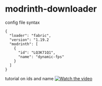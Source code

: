 # modrinth-downloader


config file syntax
```
{
  "loader": "fabric",
  "version": "1.19.2
  "modrinth": [
    {
      "id": "LQ3K71Q1",
      "name": "dynamic-fps"
    }
  ]
}
```
tutorial on ids and name
[![Watch the video](https://i.imgur.com/vKb2F1B.png)](https://files.catbox.moe/zmv9nz.mp4)
